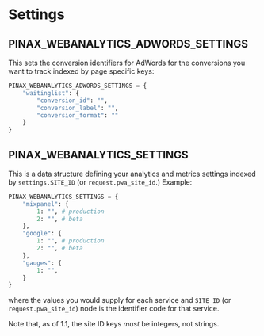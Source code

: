 # Settings

## PINAX_WEBANALYTICS_ADWORDS_SETTINGS

This sets the conversion identifiers for AdWords for the conversions
you want to track indexed by page specific keys:

```python
PINAX_WEBANALYTICS_ADWORDS_SETTINGS = {
    "waitinglist": {
        "conversion_id": "",
        "conversion_label": "",
        "conversion_format": ""
    }
}
```


## PINAX_WEBANALYTICS_SETTINGS

This is a data structure defining your analytics and metrics settings
indexed by `settings.SITE_ID` (or `request.pwa_site_id`.) Example:

```python
PINAX_WEBANALYTICS_SETTINGS = {
    "mixpanel": {
        1: "", # production
        2: "", # beta
    },
    "google": {
        1: "", # production
        2: "", # beta
    },
    "gauges": {
        1: "",
    }
}
```

where the values you would supply for each service and `SITE_ID` (or
`request.pwa_site_id`) node is the identifier code for that service.

Note that, as of 1.1, the site ID keys *must* be integers, not strings.
